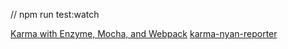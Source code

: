 // npm run test:watch

[Karma with Enzyme, Mocha, and Webpack](https://medium.com/@Jukejc/setting-up-karma-to-work-with-enzyme-mocha-and-webpack-in-2017-1ab0c2e9ef00)
[karma-nyan-reporter](https://www.npmjs.com/package/karma-nyan-reporter)